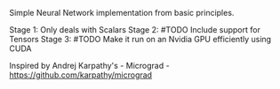 Simple Neural Network implementation from basic principles.

Stage 1: Only deals with Scalars
Stage 2: #TODO Include support for Tensors
Stage 3: #TODO Make it run on an Nvidia GPU efficiently using CUDA

Inspired by Andrej Karpathy's - Micrograd - https://github.com/karpathy/micrograd
